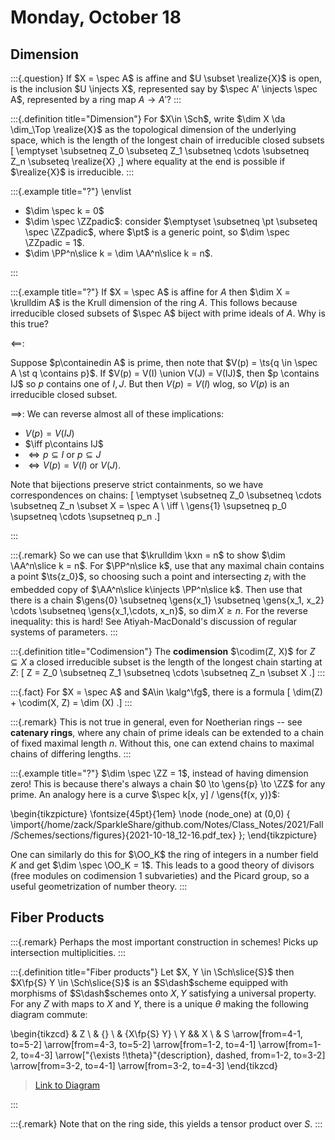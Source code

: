 # Monday, October 18

## Dimension

:::{.question}
If $X = \spec A$ is affine and $U \subset \realize{X}$ is open, is the inclusion $U \injects X$, represented say by $\spec A' \injects \spec A$, represented by a ring map $A\to A'$?
:::

:::{.definition title="Dimension"}
For $X\in \Sch$, write $\dim X \da \dim_\Top \realize{X}$ as the topological dimension of the underlying space, which is the length of the longest chain of irreducible closed subsets
\[
\emptyset \subsetneq Z_0 \subseteq Z_1 \subsetneq \cdots \subsetneq Z_n \subseteq \realize{X}
,\]
where equality at the end is possible if $\realize{X}$ is irreducible.
:::

:::{.example title="?"}
\envlist

- $\dim \spec k = 0$
- $\dim \spec \ZZpadic$: consider $\emptyset \subsetneq \pt \subseteq \spec \ZZpadic$, where $\pt$ is a generic point, so $\dim \spec \ZZpadic = 1$.
- $\dim \PP^n\slice k = \dim \AA^n\slice k = n$.

:::

:::{.example title="?"}
If $X = \spec A$ is affine for $A$ then $\dim X = \krulldim A$ is the Krull dimension of the ring $A$.
This follows because irreducible closed subsets of $\spec A$ biject with prime ideals of $A$.
Why is this true?

$\impliedby$:

Suppose $p\containedin A$ is prime, then note that $V(p) = \ts{q \in \spec A \st q \contains p}$.
If $V(p) = V(I) \union V(J) = V(IJ)$, then $p \contains IJ$ so $p$ contains one of $I, J$.
But then $V(p) = V(I)$ wlog, so $V(p)$ is an irreducible closed subset.

$\implies$:
We can reverse almost all of these implications:

- $V(p) = V(IJ)$
- $\iff p\contains IJ$
- $\iff p \subseteq I$ or $p \subseteq J$
- $\iff V(p) = V(I)$ or $V(J)$.

Note that bijections preserve strict containments, so we have correspondences on chains:
\[
\emptyset \subsetneq Z_0 \subsetneq \cdots \subsetneq Z_n \subset X = \spec A \\
\iff \\
\gens{1} \supsetneq p_0 \supsetneq \cdots \supsetneq p_n
.\]

:::

:::{.remark}
So we can use that $\krulldim \kxn = n$ to show $\dim \AA^n\slice k = n$.
For $\PP^n\slice k$, use that any maximal chain contains a point $\ts{z_0}$, so choosing such a point and intersecting $z_i$ with the embedded copy of $\AA^n\slice k\injects \PP^n\slice k$.
Then use that there is a chain $\gens{0} \subsetneq \gens{x_1} \subsetneq \gens{x_1, x_2} \cdots \subsetneq \gens{x_1,\cdots, x_n}$, so $\dim X \geq n$.
For the reverse inequality: this is hard! 
See Atiyah-MacDonald's discussion of regular systems of parameters.
:::

:::{.definition title="Codimension"}
The **codimension** $\codim(Z, X)$ for $Z \subseteq X$ a closed irreducible subset is the length of the longest chain starting at $Z$:
\[
Z = Z_0 \subsetneq Z_1 \subsetneq \cdots \subsetneq Z_n \subset X
.\]
:::

:::{.fact}
For $X = \spec A$ and $A\in \kalg^\fg$, there is a formula
\[
\dim(Z) + \codim(X, Z) = \dim (X)
.\]
:::

:::{.remark}
This is not true in general, even for Noetherian rings -- see **catenary rings**, where any chain of prime ideals can be extended to a chain of fixed maximal length $n$.
Without this, one can extend chains to maximal chains of differing lengths.
:::

:::{.example title="?"}
$\dim \spec \ZZ = 1$, instead of having dimension zero!
This is because there's always a chain $0 \to \gens{p} \to \ZZ$ for any prime.
An analogy here is a curve $\spec k[x, y] / \gens{f(x, y)}$:


\begin{tikzpicture}
\fontsize{45pt}{1em} 
\node (node_one) at (0,0) { \import{/home/zack/SparkleShare/github.com/Notes/Class_Notes/2021/Fall/Schemes/sections/figures}{2021-10-18_12-16.pdf_tex} };
\end{tikzpicture}

One can similarly do this for $\OO_K$ the ring of integers in a number field $K$ and get $\dim \spec \OO_K = 1$.
This leads to a good theory of divisors (free modules on codimension 1 subvarieties) and the Picard group, so a useful geometrization of number theory.
:::


## Fiber Products

:::{.remark}
Perhaps the most important construction in schemes!
Picks up intersection multiplicities.
:::

:::{.definition title="Fiber products"}
Let $X, Y \in \Sch\slice{S}$ then $X\fp{S} Y \in \Sch\slice{S}$ is an $S\dash$scheme equipped with morphisms of $S\dash$schemes onto $X, Y$ satisfying a universal property.
For any $Z$ with maps to $X$ and $Y$, there is a unique $\theta$ making the following diagram commute:

\begin{tikzcd}
	& Z \\
	& {} \\
	& {X\fp{S} Y} \\
	Y && X \\
	& S
	\arrow[from=4-1, to=5-2]
	\arrow[from=4-3, to=5-2]
	\arrow[from=1-2, to=4-1]
	\arrow[from=1-2, to=4-3]
	\arrow["{\exists !\theta}"{description}, dashed, from=1-2, to=3-2]
	\arrow[from=3-2, to=4-1]
	\arrow[from=3-2, to=4-3]
\end{tikzcd}

> [Link to Diagram](https://q.uiver.app/?q=WzAsNixbMSwwLCJaIl0sWzAsMywiWSJdLFsyLDMsIlgiXSxbMSw0LCJTIl0sWzEsMV0sWzEsMiwiWFxcZnB7U30gWSJdLFsxLDNdLFsyLDNdLFswLDFdLFswLDJdLFswLDUsIlxcZXhpc3RzICFcXHRoZXRhIiwxLHsic3R5bGUiOnsiYm9keSI6eyJuYW1lIjoiZGFzaGVkIn19fV0sWzUsMV0sWzUsMl1d)

:::

:::{.remark}
Note that on the ring side, this yields a tensor product over $S$.
:::






